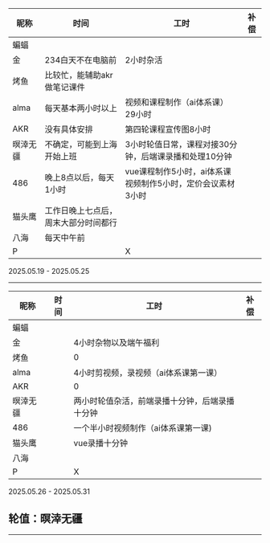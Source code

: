 | 昵称      | 时间                 | 工时 | 补偿 |
|-----------|----------------------|------|------|
| 蝙蝠      |                                |                        |      |
| 金   | 234白天不在电脑前                    | 2小时杂活 |      |
| 烤鱼      | 比较忙，能辅助akr做笔记课件 |  |      |
| alma     | 每天基本两小时以上 | 视频和课程制作（ai体系课）29小时 |      |
| AKR       | 没有具体安排 | 第四轮课程宣传图8小时 |      |
| 暝涬无疆  | 不确定，可能到上海开始上班 | 3小时轮值日常，课程对接30分钟，后端课录播和处理10分钟 |      |
| 486         | 晚上8点以后，每天1小时 | vue课程制作5小时，ai体系课视频制作5小时，定价会议素材3小时 |      |
| 猫头鹰         | 工作日晚上七点后，周末大部分时间都行 |                                                            |      |
| 八海         | 每天中午前 |     |      |
| P         |                      | X    |      |

2025.05.19 - 2025.05.25

---



| 昵称      | 时间| 工时                                          | 补偿 |
|-----------|-----|-----------------------------------------------|------|
| 蝙蝠      |     |                                               |      |
| 金        |     |4小时杂物以及端午福利                          |      |
| 烤鱼      |     |0                                              |      |
| alma      |     |4小时剪视频，录视频（ai体系课第一课）          |      |
| AKR       |     |0                                              |      |
| 暝涬无疆  |     |两小时轮值杂活，前端录播十分钟，后端录播十分钟 |      |
| 486       |     |一个半小时视频制作（ai体系课第一课)            |      |
| 猫头鹰    |     |vue录播十分钟                                  |      |
| 八海      |     |                                               |      |
| P         |     |X                                              |      |

2025.05.26 - 2025.05.31

## 轮值：暝涬无疆

---

